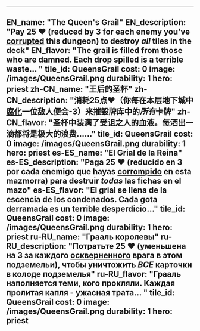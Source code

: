 ---

EN_name: "The Queen's Grail"
EN_description: "Pay 25 ❤️ (reduced by 3 for each enemy you've  <u>corrupted</u> this dungeon) to destroy *all* tiles in the deck"
EN_flavor: "The grail is filled from those who are damned. Each drop spilled is a terrible waste... "
tile_id: QueensGrail
cost: 0
image: /images/QueensGrail.png
durability: 1
hero: priest
zh-CN_name: "王后的圣杯"
zh-CN_description: "消耗25点❤️（你每在本层地下城中 <u>腐化</u>一位敌人便会-3）来摧毁牌库中的*所有*卡牌"
zh-CN_flavor: "圣杯中装满了受诅之人的血液。每洒出一滴都将是极大的浪费……"
tile_id: QueensGrail
cost: 0
image: /images/QueensGrail.png
durability: 1
hero: priest
es-ES_name: "El Grial de la Reina"
es-ES_description: "Paga 25 ❤️ (reducido en 3 por cada enemigo que hayas  <u>corrompido</u> en esta mazmorra) para destruir *todas* las fichas en el mazo"
es-ES_flavor: "El grial se llena de la escencia de los condenados. Cada gota derramada es un terrible desperdicio..."
tile_id: QueensGrail
cost: 0
image: /images/QueensGrail.png
durability: 1
hero: priest
ru-RU_name: "Грааль королевы"
ru-RU_description: "Потратьте 25 ❤️ (уменьшена на 3 за каждого  <u>оскверненного</u> врага в этом подземельи), чтобы уничтожить *ВСЕ* карточки в колоде подземелья"
ru-RU_flavor: "Грааль наполняется теми, кого прокляли. Каждая пролитая капля - ужасная трата... "
tile_id: QueensGrail
cost: 0
image: /images/QueensGrail.png
durability: 1
hero: priest
---